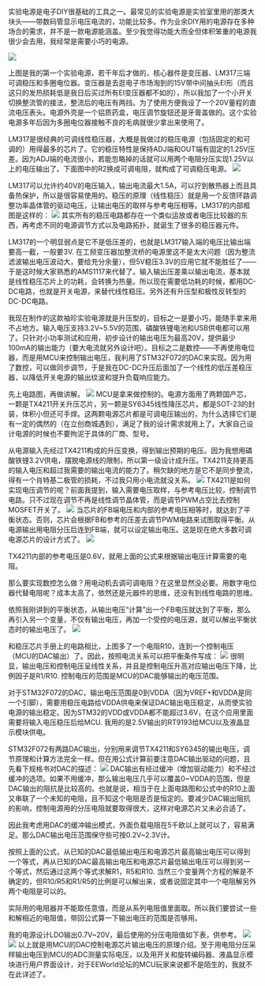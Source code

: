 实验电源是电子DIY很基础的工具之一。最常见的实验电源是实验室里用的那类大块头——带数码管显示电压电流的，功能比较多。作为业余DIY用的电源存在多种场合的需求，并不是一款电源能涵盖。至少我觉得功能大而全但体积笨重的电源我很少会去用，我经常是需要小巧的电源。

![](../readme.assets/Pasted%20image%2020241128231451.png)

上图是我的第一个实验电源，若干年后才做的，核心器件是变压器、LM317三端可调稳压和多圈电位器。变压器是去逛电子市场淘到的15V带中间抽头EI形（而且这只的发热损耗低是我日后买过所有EI变压器都不如的），所以我加了一个小开关切换整流管的接法，整流后的电压有两挡。为了使用方便我设了一个20V量程的直流电压表头。电源外壳是一个铝质药盒，电压调节旋钮还是牙膏盖做的。这个实验电源多年后因为多圈电位器接触不良的毛病就很少拿出来使用了。

LM317是很经典的可调线性稳压器，大概是我做过的稳压电源（包括固定的和可调的）用得最多的芯片了。它的稳压特性是保持ADJ端和OUT端有固定的1.25V压差。因为ADJ端的电流很小，若能忽略掉的话就可以用两个电阻分压实现1.25V以上的电压输出了。下面图中的R2换成可调电阻，就构成了可调稳压电源。
![](../readme.assets/Pasted%20image%2020241128231502.png)

LM317可以允许约40V的电压输入，输出电流最大1.5A，可以拧到散热器上而且具备热保护，所以是很容易使用的。稳压的原理（线性稳压）就是用一个反馈环路调整功率晶体管的驱动电压，让输出电压的取样与参考电压相等。LM317的内部框图是这样的：
![](../readme.assets/Pasted%20image%2020241128231514.png)
其实所有的稳压电路都存在一个类似运放或者电压比较器的东西，再考虑不同的电源调节方式以及电路拓扑，就诞生了很多的稳压器元件。

LM317的一个明显弱点是它不是低压差的，也就是LM317输入端的电压比输出端要高一截，一般要3V. 在工频变压器加整流桥的电源里这不是太大问题（因为整流滤波输出电压波动大，要给充分余量），但5V稳压3.3V的应用它就不能胜任了——于是这时候大家熟悉的AMS1117来代替了。输入输出压差乘以输出电流，基本就是线性稳压芯片上的功耗，会转换为热量。所以现在需要低功耗的时候，都用DC-DC电路，也就是开关电源，来替代线性稳压。另外还有升压型和极性反转型的DC-DC电路。

我现在制作的这款袖珍实验电源就是升压型的，目标之一是要小巧，能随手拿来用不占地方。输入电压支持3.2V~5.5V的范围，磷酸铁锂电池和USB供电都可以用了。只针对小功率测试和应用，初步设计的输出电压为最高20V，提供最少100mA的输出能力（要大电流就另外设计吧）。目标之二是数控——不再使用电位器，而是用MCU来控制输出电压，我利用了STM32F072的DAC来实现。因为用了数控，可以做同步调节，于是我在DC-DC升压后面加了一个线性的低压差稳压器，以降低开关电源的输出纹波和提升负载响应能力。

先上电路图，再做讲解。
![](../readme.assets/Pasted%20image%2020241128231525.png)
MCU是拿来做控制的。电源方面用了两颗国产芯，一颗是TX4211开关升压芯片，另一颗是SY6345线性降压芯片。都是SOT-23的封装，体积小但还可手焊。这两颗电源芯片都是可调电压输出的，为什么选择它们是有一定的偶然的（在立创商城遇到），满足了我的设计需求就用上了。大家自己设计电源的时候也不要拘泥于具体的厂商、型号。

从电源输入先经过TX4211构成的升压变换，得到输出预期的电压。因为我想用磷酸铁锂3.2V供电，摆脱电源线的限制，所以第一级设计成升压。TX4211支持更高的输入电压和超过我需要的输出电流的能力了。稍欠缺的地方是它不是同步整流，得有一个肖特基二极管的损耗，不过我只用小电流就没关系。
![](../readme.assets/Pasted%20image%2020241128231537.png)
TX4211是如何实现电压调节的呢？前面我提到，输入需要电压取样，与参考电压比较，控制调节电路。只不过现在调节不再是线性调节晶体管，而是调节PWM占空比去控制MOSFET开关了。
![](../readme.assets/Pasted%20image%2020241128231556.png)
当芯片的FB端电压和内部的参考电压相等时，就达到了平衡状态。否则，芯片会根据FB和参考的压差去调节PWM电路来试图取得平衡。从电源输出用电阻分压后连到FB端，就可以设定输出电压。这是现在绝大多数可调电源芯片的设计方式了。
![](../readme.assets/Pasted%20image%2020241128231606.png)

TX4211内部的参考电压是0.6V，就用上面的公式来根据输出电压计算需要的电阻。

那么要实现数控怎么做？用电动机去调可调电阻？在这里显然没必要。用数字电位器代替电阻呢？成本太高了，依然还是元器件的思维，还没有到线性电路的思维。

依照我刚讲到的平衡状态，从输出电压“计算”出一个FB电压就达到了平衡，那么再引入另一个变量，不仅有输出电压，再加一个受控的电压源，就可以解出平衡状态时的输出电压了。
![](../readme.assets/Pasted%20image%2020241128231618.png)

和稳压芯片手册上的电路相比，上图多了一个电阻R10，连到一个控制电压（MCU的DAC输出）了。因此，按照电流关系可以把平衡条件写成：
![](../readme.assets/Pasted%20image%2020241128231631.png)
很明显，输出电压和控制电压呈线性关系，并且是控制电压升高对应输出电压下降，比例因子是R1/R10. 控制电压的范围是MCU的DAC能够输出的电压范围。

对于STM32F072的DAC，输出电压范围是0到VDDA（因为VREF+和VDDA是同一个引脚），需要用稳压电路给VDDA供电来保证DAC输出电压稳定，从而使实验电源的输出稳定。因为STM32的VDD或VDDA都不能超过3.6V，在这个应用里面需要将输入电压稳压后给MCU. 我用的是2.5V输出的RT9193给MCU以及液晶显示模块供电。

STM32F072有两路DAC输出，分别用来调节TX4211和SY6345的输出电压，调节原理和计算方法完全一样。但在用公式计算前要注意DAC输出驱动的问题，且先看下规格书对DAC的描述：
![](../readme.assets/Pasted%20image%2020241128231643.png)
DAC输出有经过缓冲（增加驱动能力）和不经过缓冲的选项。如果不用缓冲，那么输出电压几乎可以覆盖0~VDDA的范围，但是DAC输出的阻抗是比较高的。也就是说，相当于在上面电路图和公式中的R10上面又串联了一个未知的电阻，且不知这个电阻是否是恒定的。要减少DAC输出阻抗的影响，控制电源用的分压电阻就要取得很大，这样对电源芯片又未必合适了。

因此我考虑用DAC的缓冲输出模式，外面负载电阻在5千欧以上就可以了，容易满足。那么DAC输出电压范围保守些可按0.2V~2.3V计。

按照上面的公式，从已知的DAC最低输出电压和电源芯片最高输出电压可以得到一个等式，再从已知的DAC最高输出电压和电源芯片最低输出电压可以得到另一个等式，然后通过这两个等式求解R1，R5和R10. 当然三个变量两个方程的解是不确定的，但R10/R5和R1/R5的比例是可以解出来，或者说固定其中一个电阻解另外两个电阻是可以的。

实际用的电阻器并不能取任意值，而是从系列电阻值里面取。所以我们要尝试一些和解相近的电阻值，带回公式算一下输出电压的范围是否够用。

我的电源设计LDO输出0.7V~20V，最后使用的分压电阻值如下表，供参考。
![](../readme.assets/Pasted%20image%2020241128231707.png)
![](../readme.assets/Pasted%20image%2020241128231713.png)
以上就是用MCU的DAC控制电源芯片输出电压的原理介绍。至于用电阻分压采样输出电压到MCU的ADC测量实际电压，以及用开关和旋转编码器、液晶显示模块进行用户界面设计，对于EEWorld论坛的MCU玩家来说都不是陌生的，我就不在此详述了。








